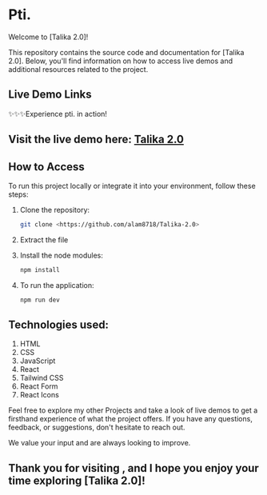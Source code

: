 # Pti.

Welcome to [Talika 2.0]!

This repository contains the source code and documentation for [Talika 2.0]. Below, you'll find information on how to access live demos and additional resources related to the project.


## Live Demo Links

✨✨✨Experience pti. in action!

## Visit the live demo here: [Talika 2.0](https://talika2.netlify.app/)

## How to Access

To run this project locally or integrate it into your environment, follow these steps:

1. Clone the repository:
    
    ```bash
    git clone <https://github.com/alam8718/Talika-2.0>
    
    ```
    
2. Extract the file
3. Install the node modules:
    
    ```bash
    npm install
    
    ```
    
4. To run the application:
    
    ```bash
    npm run dev
    
    ```
    

## Technologies used:
1. HTML
2. CSS
3. JavaScript
4. React
5. Tailwind CSS
6. React Form
7. React Icons

Feel free to explore my other Projects and take a look of live demos to get a firsthand experience of what the project offers. If you have any questions, feedback, or suggestions, don't hesitate to reach out.

We value your input and are always looking to improve.

## Thank you for visiting , and I hope you enjoy your time exploring [Talika 2.0]!

